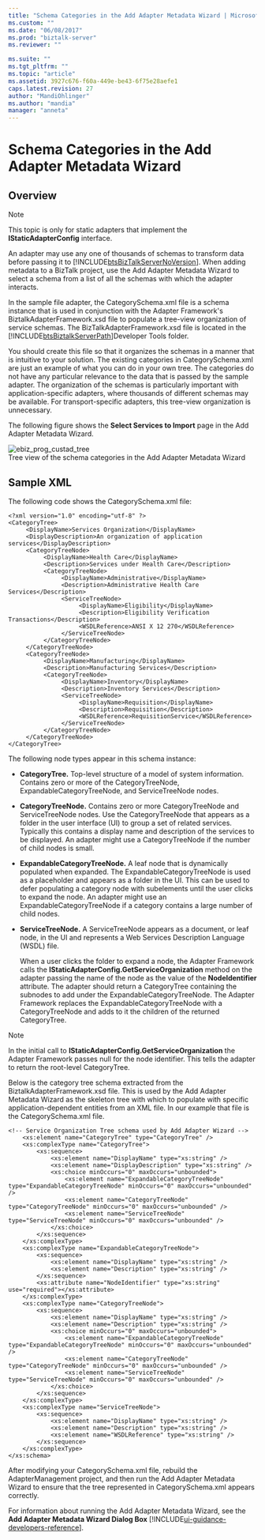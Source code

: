 ```yaml
---
title: "Schema Categories in the Add Adapter Metadata Wizard | Microsoft Docs"
ms.custom: ""
ms.date: "06/08/2017"
ms.prod: "biztalk-server"
ms.reviewer: ""

ms.suite: ""
ms.tgt_pltfrm: ""
ms.topic: "article"
ms.assetid: 3927c676-f60a-449e-be43-6f75e28aefe1
caps.latest.revision: 27
author: "MandiOhlinger"
ms.author: "mandia"
manager: "anneta"
---
```

# Schema Categories in the Add Adapter Metadata Wizard

## Overview
> [!NOTE]
>  This topic is only for static adapters that implement the **IStaticAdapterConfig** interface.  
  
 An adapter may use any one of thousands of schemas to transform data before passing it to [!INCLUDE[btsBizTalkServerNoVersion](../includes/btsbiztalkservernoversion-md.md)]. When adding metadata to a BizTalk project, use the Add Adapter Metadata Wizard to select a schema from a list of all the schemas with which the adapter interacts.  
  
 In the sample file adapter, the CategorySchema.xml file is a schema instance that is used in conjunction with the Adapter Framework's BiztalkAdapterFramework.xsd file to populate a tree-view organization of service schemas.  The BizTalkAdapterFramework.xsd file is located in the [!INCLUDE[btsBiztalkServerPath](../includes/btsbiztalkserverpath-md.md)]Developer Tools folder.  
  
 You should create this file so that it organizes the schemas in a manner that is intuitive to your solution. The existing categories in CategorySchema.xml are just an example of what you can do in your own tree. The categories do not have any particular relevance to the data that is passed by the sample adapter. The organization of the schemas is particularly important with application-specific adapters, where thousands of different schemas may be available. For transport-specific adapters, this tree-view organization is unnecessary.  
  
 The following figure shows the **Select Services to Import** page in the Add Adapter Metadata Wizard.  
  
 ![](../core/media/ebiz-prog-custad-tree.gif "ebiz_prog_custad_tree")  
Tree view of the schema categories in the Add Adapter Metadata Wizard  


## Sample XML
  
 The following code shows the CategorySchema.xml file:  
  
```  
<?xml version="1.0" encoding="utf-8" ?>  
<CategoryTree>  
     <DisplayName>Services Organization</DisplayName>  
     <DisplayDescription>An organization of application services</DisplayDescription>  
     <CategoryTreeNode>  
          <DisplayName>Health Care</DisplayName>  
          <Description>Services under Health Care</Description>  
          <CategoryTreeNode>  
               <DisplayName>Administrative</DisplayName>  
               <Description>Administrative Health Care Services</Description>  
               <ServiceTreeNode>  
                    <DisplayName>Eligibility</DisplayName>  
                    <Description>Eligibility Verification Transactions</Description>  
                    <WSDLReference>ANSI X 12 270</WSDLReference>  
               </ServiceTreeNode>  
          </CategoryTreeNode>  
     </CategoryTreeNode>  
     <CategoryTreeNode>  
          <DisplayName>Manufacturing</DisplayName>  
          <Description>Manufacturing Services</Description>  
          <CategoryTreeNode>  
               <DisplayName>Inventory</DisplayName>  
               <Description>Inventory Services</Description>  
               <ServiceTreeNode>  
                    <DisplayName>Requisition</DisplayName>  
                    <Description>Requisition</Description>  
                    <WSDLReference>RequisitionService</WSDLReference>  
               </ServiceTreeNode>  
          </CategoryTreeNode>  
     </CategoryTreeNode>  
</CategoryTree>  
```  
  
 The following node types appear in this schema instance:  
  
- **CategoryTree.** Top-level structure of a model of system information. Contains zero or more of the CategoryTreeNode, ExpandableCategoryTreeNode, and ServiceTreeNode nodes.  
  
- **CategoryTreeNode.** Contains zero or more CategoryTreeNode and ServiceTreeNode nodes. Use the CategoryTreeNode that appears as a folder in the user interface (UI) to group a set of related services. Typically this contains a display name and description of the services to be displayed. An adapter might use a CategoryTreeNode if the number of child nodes is small.  
  
- **ExpandableCategoryTreeNode.** A leaf node that is dynamically populated when expanded. The ExpandableCategoryTreeNode is used as a placeholder and appears as a folder in the UI. This can be used to defer populating a category node with subelements until the user clicks to expand the node. An adapter might use an ExpandableCategoryTreeNode if a category contains a large number of child nodes.  
  
- **ServiceTreeNode.** A ServiceTreeNode appears as a document, or leaf node, in the UI and represents a Web Services Description Language (WSDL) file.  
  
  When a user clicks the folder to expand a node, the Adapter Framework calls the **IStaticAdapterConfig.GetServiceOrganization** method on the adapter passing the name of the node as the value of the **NodeIdentifier** attribute. The adapter should return a CategoryTree containing the subnodes to add under the ExpandableCategoryTreeNode. The Adapter Framework replaces the ExpandableCategoryTreeNode with a CategoryTreeNode and adds to it the children of the returned CategoryTree.  
  
> [!NOTE]
>  In the initial call to **IStaticAdapterConfig.GetServiceOrganization** the Adapter Framework passes null for the node identifier. This tells the adapter to return the root-level CategoryTree.  
  
 Below is the category tree schema extracted from the BiztalkAdapterFramework.xsd file. This is used by the Add Adapter Metadata Wizard as the skeleton tree with which to populate with specific application-dependent entities from an XML file. In our example that file is the CategorySchema.xml file.  
  
```  
<!-- Service Organization Tree schema used by Add Adapter Wizard -->  
    <xs:element name="CategoryTree" type="CategoryTree" />  
    <xs:complexType name="CategoryTree">  
        <xs:sequence>  
            <xs:element name="DisplayName" type="xs:string" />  
            <xs:element name="DisplayDescription" type="xs:string" />  
            <xs:choice minOccurs="0" maxOccurs="unbounded">  
                <xs:element name="ExpandableCategoryTreeNode" type="ExpandableCategoryTreeNode" minOccurs="0" maxOccurs="unbounded" />  
                <xs:element name="CategoryTreeNode" type="CategoryTreeNode" minOccurs="0" maxOccurs="unbounded" />  
                <xs:element name="ServiceTreeNode" type="ServiceTreeNode" minOccurs="0" maxOccurs="unbounded" />  
            </xs:choice>  
        </xs:sequence>  
    </xs:complexType>  
    <xs:complexType name="ExpandableCategoryTreeNode">  
        <xs:sequence>  
            <xs:element name="DisplayName" type="xs:string" />  
            <xs:element name="Description" type="xs:string" />  
        </xs:sequence>  
        <xs:attribute name="NodeIdentifier" type="xs:string" use="required"></xs:attribute>  
    </xs:complexType>  
    <xs:complexType name="CategoryTreeNode">  
        <xs:sequence>  
            <xs:element name="DisplayName" type="xs:string" />  
            <xs:element name="Description" type="xs:string" />  
            <xs:choice minOccurs="0" maxOccurs="unbounded">  
                <xs:element name="ExpandableCategoryTreeNode" type="ExpandableCategoryTreeNode" minOccurs="0" maxOccurs="unbounded" />  
                <xs:element name="CategoryTreeNode" type="CategoryTreeNode" minOccurs="0" maxOccurs="unbounded" />  
                <xs:element name="ServiceTreeNode" type="ServiceTreeNode" minOccurs="0" maxOccurs="unbounded" />  
            </xs:choice>  
        </xs:sequence>  
    </xs:complexType>  
    <xs:complexType name="ServiceTreeNode">  
        <xs:sequence>  
            <xs:element name="DisplayName" type="xs:string" />  
            <xs:element name="Description" type="xs:string" />  
            <xs:element name="WSDLReference" type="xs:string" />  
        </xs:sequence>  
    </xs:complexType>  
</xs:schema>  
```  
  
 After modifying your CategorySchema.xml file, rebuild the AdapterManagement project, and then run the Add Adapter Metadata Wizard to ensure that the tree represented in CategorySchema.xml appears correctly.  
  
 For information about running the Add Adapter Metadata Wizard, see the **Add Adapter Metadata Wizard Dialog Box** [!INCLUDE[ui-guidance-developers-reference](../includes/ui-guidance-developers-reference.md)].